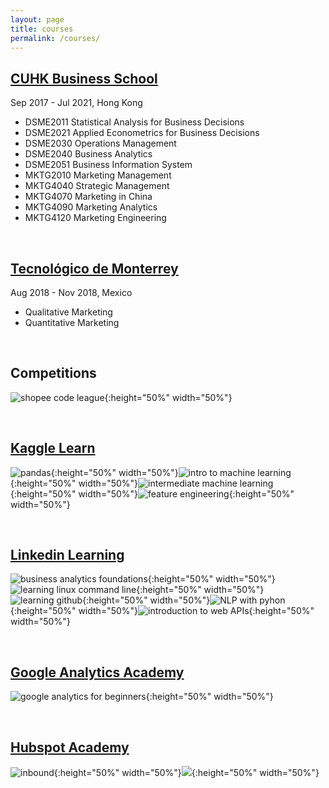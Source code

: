 ```yaml
---
layout: page
title: courses
permalink: /courses/
---
```

## [**CUHK Business School**](https://www.bschool.cuhk.edu.hk/)
Sep 2017 - Jul 2021, Hong Kong

- DSME2011 Statistical Analysis for Business Decisions
- DSME2021 Applied Econometrics for Business Decisions
- DSME2030 Operations Management
- DSME2040 Business Analytics
- DSME2051 Business Information System
- MKTG2010 Marketing Management
- MKTG4040 Strategic Management
- MKTG4070 Marketing in China
- MKTG4090 Marketing Analytics
- MKTG4120 Marketing Engineering

<br/>

## [**Tecnológico de Monterrey**](https://tec.mx/en)
Aug 2018 - Nov 2018, Mexico

- Qualitative Marketing
- Quantitative Marketing

<br/>

## **Competitions**
![shopee code league](/assets/images/shopee-code-league.png){:height="50%" width="50%"}

<br/>

## [**Kaggle Learn**](https://www.kaggle.com/learn/overview)

![pandas](/assets/images/yunchipang-Pandas.png){:height="50%" width="50%"}![intro to machine learning](/assets/images/yunchipang-Intro-to-Machine-Learning.png){:height="50%" width="50%"}![intermediate machine learning](/assets/images/yunchipang-Intermediate-Machine-Learning.png){:height="50%" width="50%"}![feature engineering](/assets/images/yunchipang-Feature-Engineering.png){:height="50%" width="50%"}

<br/>

## [**Linkedin Learning**](https://www.linkedin.com/learning)

![business analytics foundations](/assets/images/Business_Analytics_Foundations.png){:height="50%" width="50%"}![learning linux command line](/assets/images/Learning-Linux-Command-Line.png){:height="50%" width="50%"}![learning github](/assets/images/Learning-GitHub.png){:height="50%" width="50%"}![NLP with pyhon](/assets/images/NLP-with-Python-for-Machine-Learning-Essential-Training.png){:height="50%" width="50%"}![introduction to web APIs](/assets/images/intro-to-web-APIs.png){:height="50%" width="50%"}

<br/>

## [**Google Analytics Academy**](https://analytics.google.com/analytics/academy/)

![google analytics for beginners](/assets/images/google-analytics-for-beginners.png){:height="50%" width="50%"}

<br/>

## [**Hubspot Academy**](https://academy.hubspot.com/)

![inbound](/assets/images/hubspot-academy-inbound.png){:height="50%" width="50%"}![](/assets/images/hubspot-academy-inbound-marketing.png){:height="50%" width="50%"}
